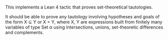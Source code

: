 This implements a Lean 4 tactic that proves set-theoretical tautologies. 

It should be able to prove any tautology involving hypotheses and goals of the form
X ⊆ Y or X = Y, where X, Y are expressions built from finitely many variables of type
Set α using intersections, unions, set-theoretic differences and complements.
